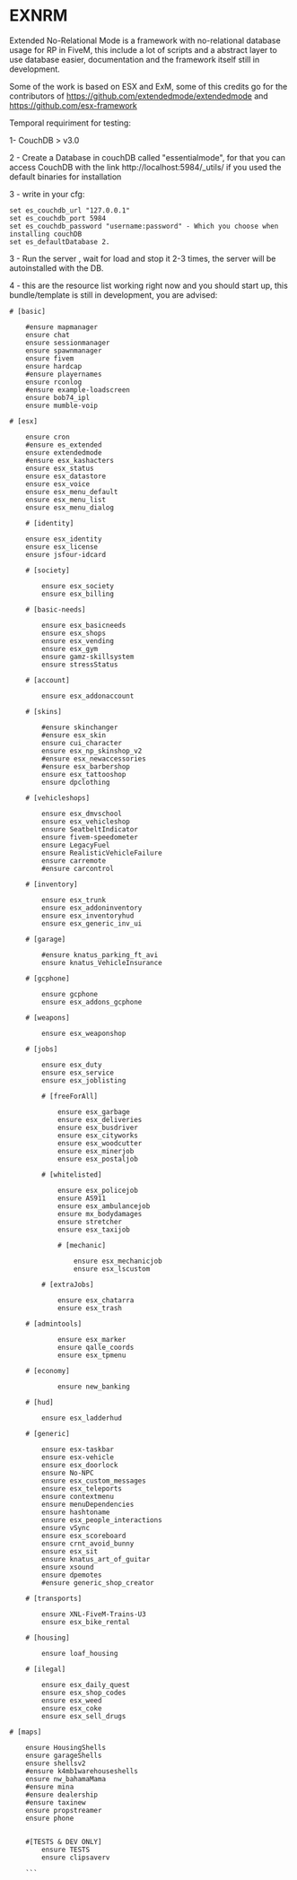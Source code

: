 # EXNRM
Extended No-Relational Mode is a framework with no-relational database usage for RP in FiveM, this include a lot of scripts and a abstract layer to use database easier, documentation and the framework itself still in development.

Some of the work is based on ESX and ExM, some of this credits go for the contributors of https://github.com/extendedmode/extendedmode and https://github.com/esx-framework


Temporal requiriment for testing:

1- CouchDB > v3.0

2 - Create a Database in couchDB called "essentialmode", for that you can access CouchDB with the link http://localhost:5984/_utils/ if you used the default binaries for installation

3 - write in your cfg:
```
set es_couchdb_url "127.0.0.1"
set es_couchdb_port 5984
set es_couchdb_password "username:password" - Which you choose when installing couchDB
set es_defaultDatabase 2.
```

3 - Run the server , wait for load and stop it 2-3 times, the server will be autoinstalled with the DB.

4 - this are the resource list working right now and you should start up, this bundle/template is still in development, you are advised:


``` 
# [basic]

	#ensure mapmanager
	ensure chat
	ensure sessionmanager
	ensure spawnmanager
	ensure fivem
	ensure hardcap
	#ensure playernames
	ensure rconlog
	#ensure example-loadscreen
	ensure bob74_ipl
	ensure mumble-voip

# [esx]
	
	ensure cron
	#ensure es_extended
	ensure extendedmode
	#ensure esx_kashacters
	ensure esx_status
	ensure esx_datastore
	ensure esx_voice
	ensure esx_menu_default
	ensure esx_menu_list
	ensure esx_menu_dialog
	
	# [identity]

	ensure esx_identity
	ensure esx_license
	ensure jsfour-idcard

	# [society]

		ensure esx_society
		ensure esx_billing

	# [basic-needs]
        
        ensure esx_basicneeds
		ensure esx_shops
		ensure esx_vending
		ensure esx_gym
		ensure gamz-skillsystem
		ensure stressStatus

	# [account]

		ensure esx_addonaccount

	# [skins]

		#ensure skinchanger
		#ensure esx_skin	
		ensure cui_character
		ensure esx_np_skinshop_v2
		#ensure esx_newaccessories
		#ensure esx_barbershop
		ensure esx_tattooshop
		ensure dpclothing
		
	# [vehicleshops]

        ensure esx_dmvschool
		ensure esx_vehicleshop
		ensure SeatbeltIndicator
		ensure fivem-speedometer
		ensure LegacyFuel
		ensure RealisticVehicleFailure
		ensure carremote
		#ensure carcontrol

	# [inventory]

		ensure esx_trunk
		ensure esx_addoninventory
		ensure esx_inventoryhud
		ensure esx_generic_inv_ui

	# [garage]

		#ensure knatus_parking_ft_avi
		ensure knatus_VehicleInsurance

	# [gcphone]
		
		ensure gcphone
		ensure esx_addons_gcphone
		
	# [weapons]
	
	    ensure esx_weaponshop

	# [jobs]
		
		ensure esx_duty
		ensure esx_service
		ensure esx_joblisting
		
		# [freeForAll]

			ensure esx_garbage
			ensure esx_deliveries
			ensure esx_busdriver
			ensure esx_cityworks
			ensure esx_woodcutter
			ensure esx_minerjob
			ensure esx_postaljob

		# [whitelisted]

			ensure esx_policejob
			ensure AS911
			ensure esx_ambulancejob
			ensure mx_bodydamages
			ensure stretcher
			ensure esx_taxijob

			# [mechanic]

				ensure esx_mechanicjob
				ensure esx_lscustom

		# [extraJobs]

			ensure esx_chatarra
			ensure esx_trash
		
	# [admintools]

	    	ensure esx_marker
	    	ensure qalle_coords	
	    	ensure esx_tpmenu

	# [economy]

	    	ensure new_banking

	# [hud]

		ensure esx_ladderhud

	# [generic]

		ensure esx-taskbar
		ensure esx-vehicle
		ensure esx_doorlock
		ensure No-NPC
		ensure esx_custom_messages
		ensure esx_teleports
		ensure contextmenu
		ensure menuDependencies
		ensure hashtoname
		ensure esx_people_interactions
		ensure vSync
		ensure esx_scoreboard
		ensure crnt_avoid_bunny
		ensure esx_sit
		ensure knatus_art_of_guitar
		ensure xsound
		ensure dpemotes
		#ensure generic_shop_creator

	# [transports]

		ensure XNL-FiveM-Trains-U3
		ensure esx_bike_rental

	# [housing]

		ensure loaf_housing

	# [ilegal]

		ensure esx_daily_quest
		ensure esx_shop_codes
        ensure esx_weed
        ensure esx_coke
        ensure esx_sell_drugs

# [maps]

	ensure HousingShells
	ensure garageShells
	ensure shellsv2
	#ensure k4mb1warehouseshells
	ensure nw_bahamaMama
    #ensure mina
    #ensure dealership
	#ensure taxinew
	ensure propstreamer
	ensure phone

	
	#[TESTS & DEV ONLY]
		ensure TESTS
		ensure clipsaverv
    
    ```
